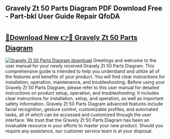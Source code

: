 ## Gravely Zt 50 Parts Diagram PDF Download Free - Part-bkl User Guide Repair QfoDA

# <h2><a href="http://dfidl59.blite.top/?on=Gravely+Zt+50+Parts+Diagram">🔗Download New 👉🔴 Gravely Zt 50 Parts Diagram</a></h2>

[![Gravely Zt 50 Parts Diagram download](https://i.imgur.com/lujVjoI.png)](http://dfidl59.blite.top/?on=Gravely+Zt+50+Parts+Diagram)
Greetings and welcome to the user manual for your newly received Gravely Zt 50 Parts Diagram. This comprehensive guide is intended to help you understand and utilize all of the features and benefits of your product. You will find clear instructions for installation, operation, maintenance, and troubleshooting. Before using your Gravely Zt 50 Parts Diagram, please refer to this user manual for detailed instructions on product setup, operation, and troubleshooting. It includes clear instructions for installation, setup, and operation, as well as important safety information. Gravely Zt 50 Parts Diagram advanced features include facial recognition, gesture control, customizable profiles, and automated tasks, all of which can be accessed and customized through the user interface. We trust that the Gravely Zt 50 Parts Diagram has been an invaluable resource in your efforts to master your new product. Should you require any assistance, our customer service team is at your disposal.
